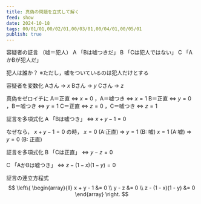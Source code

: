 ```yaml
---
title: 真偽の問題を立式して解く
feed: show
date: 2024-10-18
tags: 00/01/01,00/02/01,00/03/01,00/04/01,00/05/01
publish: true
---
```

容疑者の証言 （嘘＝犯人）
A 「Bは嘘つきだ」
B 「Cは犯人ではない」
C 「AかBが犯人だ」

犯人は誰か？ ※ただし，嘘をついているのは犯人だけとする

容疑者を変数化
Aさん → $x$
Bさん → $y$
Cさん → $z$

真偽をゼロイチに
A＝正直 ⇔ $x=0$ ，A＝嘘つき ⇔ $x=1$
B＝正直 ⇔ $y=0$ ，B＝嘘つき ⇔ $y=1$
C＝正直 ⇔ $z=0$ ，C＝嘘つき ⇔ $z=1$

証言を多項式化
A 「Bは嘘つき」
⇔ $x+y-1=0$

なぜなら，
$x+y-1=0$ の時，
$x=0$ (A:正直) ⇒ $y=1$ (B: 嘘)
$x=1$ (A:嘘) ⇒ $y=0$ (B: 正直)

証言を多項式化
B 「Cは正直」
⇔ $y-z=0$

C 「AかBは嘘つき」
⇔ $z-(1-x)(1-y)=0$

証言の連立方程式
$$
\left\{
\begin{array}{ll}
x + y - 1 &= 0 \\
y - z &= 0 \\
z - (1 - x)(1 - y) &= 0
\end{array}
\right.
$$


